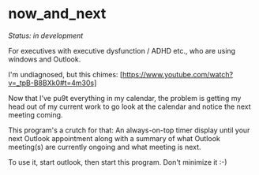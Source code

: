 # now_and_next

_Status: in development_

For executives with executive dysfunction / ADHD etc., who are using windows and Outlook.

I'm undiagnosed, but this chimes: [https://www.youtube.com/watch?v=_tpB-B8BXk0#t=4m30s]

Now that I've pu9t everything in my calendar, the problem is getting my head out of my current work to go look at the calendar and notice the next meeting coming.

This program's a crutch for that: An always-on-top timer display until your next Outlook appointment along with a summary of what Outlook meeting(s) are currently ongoing and what meeting is next.

To use it, start outlook, then start this program.  Don't minimize it :-)
